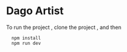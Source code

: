 # Dago Artist

To run the project , clone the project , and then

```
  npm install
  npm run dev
```
